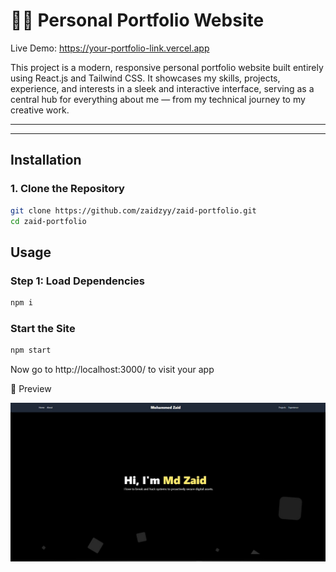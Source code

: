 # **🧑‍💻 Personal Portfolio Website**

Live Demo: https://your-portfolio-link.vercel.app

This project is a modern, responsive personal portfolio website built entirely using React.js and Tailwind CSS.
It showcases my skills, projects, experience, and interests in a sleek and interactive interface, serving as a central hub for everything about me — from my technical journey to my creative work.

---

---

## **Installation**

### **1. Clone the Repository**
```bash
git clone https://github.com/zaidzyy/zaid-portfolio.git
cd zaid-portfolio


```

## **Usage**

### **Step 1: Load Dependencies**

```bash
npm i
```

### **Start the Site**

```bash
npm start
```
Now go to http://localhost:3000/ to visit your app


📸 Preview

![Portfolio Screenshot](Demo_image.jpg)


